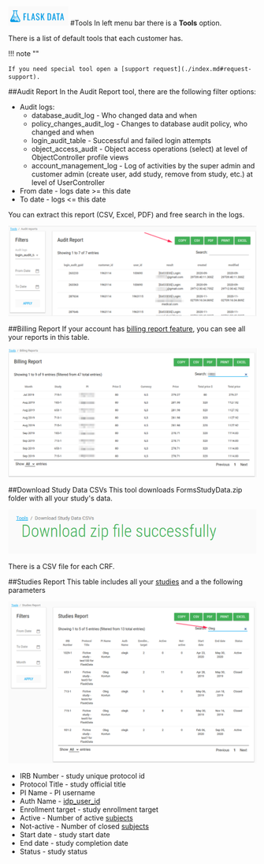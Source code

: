 <a href="https://www.flaskdata.io">![Screenshot](img/flaskdata_logo.PNG)</a>
#Tools
In left menu bar there is a **Tools** option.

There is a list of default tools that each customer has.

!!! note ""
 
    If you need special tool open a [support request](./index.md#request-support).

##Audit Report
In the Audit Report tool, there are the following filter options:

* Audit logs:
    * database_audit_log - Who changed data and when
    * policy_changes_audit_log - Changes to database audit policy, who changed and when
    * login_audit_table - Successful and failed login attempts
    * object_access_audit - Object access operations (select) at level of ObjectController profile views
    * account_management_log - Log of activities by the super admin and customer admin (create user, add study, remove from study, etc.) at level of UserController
* From date - logs date >= this date
* To date - logs <= this date

You can extract this report (CSV, Excel, PDF) and free search in the logs.

![Screenshot](img/tools/tools_audit_reports.PNG)

##Billing Report
If your account has [billing report feature](./manage_features.md#monthly-billing-report-for-customer-administrator), you can see all your reports in this table.

![Screenshot](img/tools/tool_billing_report.PNG)

##Download Study Data CSVs
This tool downloads FormsStudyData.zip folder with all your study's data.

![Screenshot](img/tools/tool_download_csv.PNG)

There is a CSV file for each CRF.

##Studies Report
This table includes all your [studies](./manage_studies.md#studies) and a the following parameters

![Screenshot](img/tools/tool_studies_report.PNG)

* IRB Number - study unique protocol id
* Protocol Title - study official title
* PI Name - PI username
* Auth Name - [idp_user_id](./manage_features.md#idp-configuration)
* Enrollment target - study enrollment target
* Active - Number of active [subjects](./manage_subjects.md#manage-subjects)
* Not-active - Number of closed [subjects](./manage_subjects.md#manage-subjects)
* Start date - study start date
* End date - study completion date
* Status - study status

